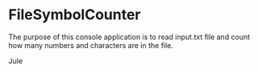 # FileSymbolCounter

The purpose of this console application is to read input.txt file and count how many numbers and characters are in the file.

Jule
